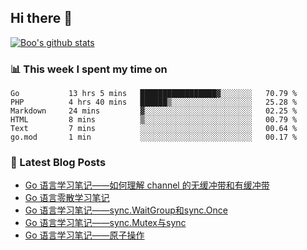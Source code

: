 ## Hi there 👋

[![Boo's github stats](https://github-readme-stats.vercel.app/api?username=0xAiKang)](https://github.com/anuraghazra/github-readme-stats)

<!-- [![Most Used Langs](https://github-readme-stats.vercel.app/api/top-langs/?username=0xAiKang)](https://github.com/anuraghazra/github-readme-stats) -->

### 📊 This week I spent my time on
<!--START_SECTION:waka-->

```text
Go           13 hrs 5 mins   █████████████████▓░░░░░░░   70.79 %
PHP          4 hrs 40 mins   ██████▒░░░░░░░░░░░░░░░░░░   25.28 %
Markdown     24 mins         ▓░░░░░░░░░░░░░░░░░░░░░░░░   02.25 %
HTML         8 mins          ▒░░░░░░░░░░░░░░░░░░░░░░░░   00.79 %
Text         7 mins          ░░░░░░░░░░░░░░░░░░░░░░░░░   00.64 %
go.mod       1 min           ░░░░░░░░░░░░░░░░░░░░░░░░░   00.17 %
```

<!--END_SECTION:waka-->

### 📕 Latest Blog Posts
<!-- BLOG-POST-LIST:START -->
- [Go 语言学习笔记——如何理解 channel 的无缓冲带和有缓冲带](https://www.0x2beace.com/go-language-study-notes-how-to-understand-the-channel-without-buffer-and-with-buffer/)
- [Go 语言零散学习笔记](https://www.0x2beace.com/go-language-study-notes/)
- [Go 语言学习笔记——sync.WaitGroup和sync.Once](https://www.0x2beace.com/go-language-study-notes-sync-Mutex-and-sync-WaitGroup-and-sync-Once/)
- [Go 语言学习笔记——sync.Mutex与sync](https://www.0x2beace.com/go-language-study-notes-sync-Mutex-and-sync/)
- [Go 语言学习笔记——原子操作](https://www.0x2beace.com/go-language-study-notes-atomic-operation/)
<!-- BLOG-POST-LIST:END -->

